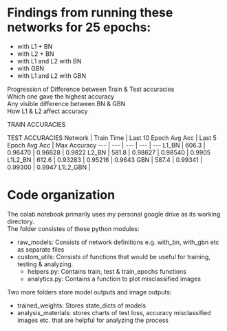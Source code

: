 # Findings from running these networks for 25 epochs:  
  
- with L1 + BN
- with L2 + BN
- with L1 and L2 with BN
- with GBN
- with L1 and L2 with GBN
  
Progression of Difference between Train & Test accuracies  
Which one gave the highest accuracy  
Any visible difference between BN & GBN  
How L1 & L2 affect accuracy  


TRAIN ACCURACIES



TEST ACCURACIES
Network  | Train Time | Last 10 Epoch Avg Acc | Last 5 Epoch Avg Acc | Max Accuracy
---      | ---        | ---                   | ---                  | ---
L1_BN    | 606.3 | 0.96470 | 0.96628 | 0.9822
L2_BN    | 581.8 | 0.98627 | 0.98540 | 0.9905
L1L2_BN  | 612.6 | 0.93283 | 0.95216 | 0.9643
GBN      | 587.4 | 0.99341 | 0.99300 | 0.9947 
L1L2_GBN | 





  
# Code organization  
  
The colab notebook primarily uses my personal google drive as its working directory.  
The folder consistes of these python modules:  
- raw_models: Consists of network definitions e.g. with_bn, with_gbn etc as separate files  
- custom_utils: Consists of functions that would be useful for training, testing & analyzing.  
  - helpers.py: Contains train, test & train_epochs functions
  - analytics.py: Contains a function to plot misclassified images
  
Two more folders store model outputs and image outputs:  
- trained_weights: Stores state_dicts of models  
- analysis_materials: stores charts of test loss, accuracy misclassified images etc. that are helpful for analyzing the process
